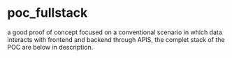 # poc_fullstack
a good proof of concept focused on a conventional scenario in which data interacts with frontend and backend through APIS, the complet stack of the POC are below in description.
